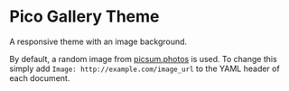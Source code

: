 Pico Gallery Theme
==================

A responsive theme with an image background.

By default, a random image from [picsum.photos](http://picsum.photos) is used. To change this simply add `Image: http://example.com/image_url` to the YAML header of each document.
